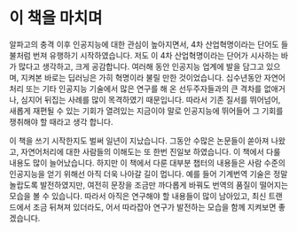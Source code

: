 # 이 책을 마치며

알파고의 충격 이후 인공지능에 대한 관심이 높아지면서, 4차 산업혁명이라는 단어도 들불처럼 번져 유행하기 시작하였습니다. 저도 이 4차 산업혁명이라는 단어가 시사하는 바가 많다고 생각하고, 크게 공감합니다. 여러해 동안 인공지능 업계에 발을 담그고 있으며, 지켜본 바로는 딥러닝은 가히 혁명이라 불릴 만한 것이었습니다. 십수년동안 자연어처리 또는 기타 인공지능 기술에서 많은 연구를 해 온 선두주자들과의 큰 격차를 없애거나, 심지어 뒤집는 사례를 많이 목격하였기 때문입니다. 따라서 기존 질서를 뛰어넘어, 새롭게 재편될 수 있는 기회가 열려있는 지금이야 말로 인공지능에 뛰어들어 그 기회를 쟁취해야 할 때라고 생각 합니다.

이 책을 쓰기 시작한지도 벌써 일년이 지났습니다. 그동안 수많은 논문들이 쏟아져 나왔고, 자연어처리에 대한 사람들의 이해도는 또 한번 진일보 하였습니다. 이 책에서 다룰 내용도 많이 늘어났습니다. 하지만 이 책에서 다룬 대부분 챕터의 내용들은 사람 수준의 인공지능을 얻기 위해선 아직 더욱 나아갈 길이 멉니다. 예를 들어 기계번역 기술은 정말 놀랍도록 발전하였지만, 여전히 문장을 조금만 까다롭게 바꿔도 번역의 품질이 떨어지는 모습을 볼 수 있습니다. 따라서 아직은 연구해야 할 내용들이 많이 남아있고, 최신 트랜드에서 조금 뒤쳐져 있더라도, 어서 따라잡아 연구가 발전하는 모습을 함께 지켜보면 좋겠습니다.
